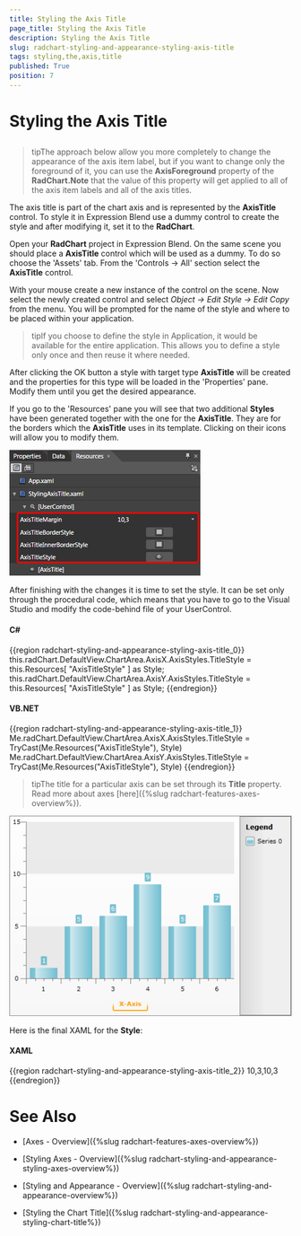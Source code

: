 ```yaml
---
title: Styling the Axis Title
page_title: Styling the Axis Title
description: Styling the Axis Title
slug: radchart-styling-and-appearance-styling-axis-title
tags: styling,the,axis,title
published: True
position: 7
---
```


# Styling the Axis Title



## 

>tipThe approach below allow you more completely to change the appearance of the axis item label, but if you want to change only the foreground of it, you can use the __AxisForeground__ property of the __RadChart.Note__ that the value of this property will get applied to all of the axis item labels and all of the axis titles.

The axis title is part of the chart axis and is represented by the __AxisTitle__ control. To style it in Expression Blend use a dummy control to create the style and after modifying it, set it to the __RadChart__.

Open your __RadChart__ project in Expression Blend. On the same scene you should place a __AxisTitle__ control which will be used as a dummy. To do so choose the 'Assets' tab. From the 'Controls -> All' section select the __AxisTitle__ control.

With your mouse create a new instance of the control on the scene. Now select the newly created control and select *Object -> Edit Style -> Edit Copy* from the menu. You will be prompted for the name of the style and where to be placed within your application.

>tipIf you choose to define the style in Application, it would be available for the entire application. This allows you to define a style only once and then reuse it where needed.

After clicking the OK button a style with target type __AxisTitle__ will be created and the properties for this type will be loaded in the 'Properties' pane. Modify them until you get the desired appearance.

If you go to the 'Resources' pane you will see that two additional __Styles__ have been generated together with the one for the __AxisTitle__. They are for the borders which the __AxisTitle__ uses in its template. Clicking on their icons will allow you to modify them.

![](images/RadChart_StylingAxisTitle_07.png)

After finishing with the changes it is time to set the style. It can be set only through the procedural code, which means that you have to go to the Visual Studio and modify the code-behind file of your UserControl.

#### __C#__

{{region radchart-styling-and-appearance-styling-axis-title_0}}
	this.radChart.DefaultView.ChartArea.AxisX.AxisStyles.TitleStyle = this.Resources[ "AxisTitleStyle" ] as Style;
	this.radChart.DefaultView.ChartArea.AxisY.AxisStyles.TitleStyle = this.Resources[ "AxisTitleStyle" ] as Style;
	{{endregion}}



#### __VB.NET__

{{region radchart-styling-and-appearance-styling-axis-title_1}}
	Me.radChart.DefaultView.ChartArea.AxisX.AxisStyles.TitleStyle = TryCast(Me.Resources("AxisTitleStyle"), Style)
	Me.radChart.DefaultView.ChartArea.AxisY.AxisStyles.TitleStyle = TryCast(Me.Resources("AxisTitleStyle"), Style)
	{{endregion}}



>tipThe title for a particular axis can be set through its __Title__ property. Read more about axes [here]({%slug radchart-features-axes-overview%}).

![](images/RadChart_StylingAxisTitle_10.png)

Here is the final XAML for the __Style__:

#### __XAML__

{{region radchart-styling-and-appearance-styling-axis-title_2}}
	<Thickness x:Key="AxisTitleMargin">10,3,10,3</Thickness>
	<Style x:Key="AxisTitleBorderStyle"
	       TargetType="Border">
	    <Setter Property="Margin"
	            Value="0,5,0,0" />
	    <Setter Property="CornerRadius"
	            Value="2" />
	    <Setter Property="BorderBrush">
	        <Setter.Value>
	            <LinearGradientBrush EndPoint="0.5,1"
	                                 StartPoint="0.5,0">
	                <GradientStop Color="Transparent"
	                              Offset="0.3" />
	                <GradientStop Color="Orange"
	                              Offset="0.7" />
	            </LinearGradientBrush>
	        </Setter.Value>
	    </Setter>
	    <Setter Property="BorderThickness"
	            Value="2,0,2,2" />
	</Style>
	<Style x:Key="AxisTitleInnerBorderStyle"
	       TargetType="Border">
	    <Setter Property="CornerRadius"
	            Value="1" />
	</Style>
	<Style x:Key="AxisTitleStyle"
	       TargetType="telerikCharting:AxisTitle">
	    <Setter Property="HorizontalAlignment"
	            Value="Center" />
	    <Setter Property="VerticalAlignment"
	            Value="Center" />
	    <Setter Property="Margin"
	            Value="{StaticResource AxisTitleMargin}" />
	    <Setter Property="BorderStyle"
	            Value="{StaticResource AxisTitleBorderStyle}" />
	    <Setter Property="InnerBorderStyle"
	            Value="{StaticResource AxisTitleInnerBorderStyle}" />
	    <Setter Property="Template">
	        <Setter.Value>
	            <ControlTemplate TargetType="telerikCharting:AxisTitle">
	                <Border Style="{TemplateBinding BorderStyle}">
	                    <Border Style="{TemplateBinding InnerBorderStyle}">
	                        <ContentControl Margin="{TemplateBinding Margin}"
	                                        FontFamily="{TemplateBinding FontFamily}"
	                                        FontSize="{TemplateBinding FontSize}"
	                                        Foreground="{TemplateBinding Foreground}"
	                                        Content="{TemplateBinding Content}" />
	                    </Border>
	                </Border>
	            </ControlTemplate>
	        </Setter.Value>
	    </Setter>
	    <Setter Property="Foreground"
	            Value="Orange" />
	</Style>
	{{endregion}}



# See Also

 * [Axes - Overview]({%slug radchart-features-axes-overview%})

 * [Styling Axes - Overview]({%slug radchart-styling-and-appearance-styling-axes-overview%})

 * [Styling and Appearance - Overview]({%slug radchart-styling-and-appearance-overview%})

 * [Styling the Chart Title]({%slug radchart-styling-and-appearance-styling-chart-title%})
